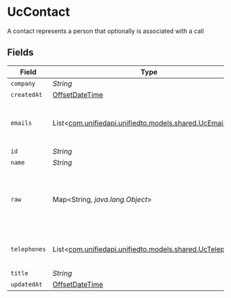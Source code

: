 # UcContact

A contact represents a person that optionally is associated with a call


## Fields

| Field                                                                                          | Type                                                                                           | Required                                                                                       | Description                                                                                    |
| ---------------------------------------------------------------------------------------------- | ---------------------------------------------------------------------------------------------- | ---------------------------------------------------------------------------------------------- | ---------------------------------------------------------------------------------------------- |
| `company`                                                                                      | *String*                                                                                       | :heavy_minus_sign:                                                                             | N/A                                                                                            |
| `createdAt`                                                                                    | [OffsetDateTime](https://docs.oracle.com/javase/8/docs/api/java/time/OffsetDateTime.html)      | :heavy_minus_sign:                                                                             | N/A                                                                                            |
| `emails`                                                                                       | List<[com.unifiedapi.unifiedto.models.shared.UcEmail](../../models/shared/UcEmail.md)>         | :heavy_minus_sign:                                                                             | An array of email addresses for this contact                                                   |
| `id`                                                                                           | *String*                                                                                       | :heavy_minus_sign:                                                                             | N/A                                                                                            |
| `name`                                                                                         | *String*                                                                                       | :heavy_minus_sign:                                                                             | N/A                                                                                            |
| `raw`                                                                                          | Map<String, *java.lang.Object*>                                                                | :heavy_minus_sign:                                                                             | The raw data returned by the integration for this contact                                      |
| `telephones`                                                                                   | List<[com.unifiedapi.unifiedto.models.shared.UcTelephone](../../models/shared/UcTelephone.md)> | :heavy_minus_sign:                                                                             | An array of telephones for this contact                                                        |
| `title`                                                                                        | *String*                                                                                       | :heavy_minus_sign:                                                                             | N/A                                                                                            |
| `updatedAt`                                                                                    | [OffsetDateTime](https://docs.oracle.com/javase/8/docs/api/java/time/OffsetDateTime.html)      | :heavy_minus_sign:                                                                             | N/A                                                                                            |